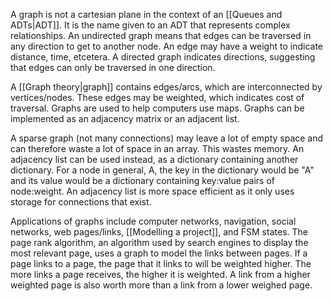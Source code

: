 
A graph is not a cartesian plane in the context of an [[Queues and ADTs|ADT]]. It is the name given to an ADT that represents complex relationships. An undirected graph means that edges can be traversed in any direction to get to another node. An edge may have a weight to indicate distance, time, etcetera. A directed graph indicates directions, suggesting that edges can only be traversed in one direction. 

A [[Graph theory|graph]] contains edges/arcs, which are interconnected by vertices/nodes. These edges may be weighted, which indicates cost of traversal. Graphs are used to help computers use maps. Graphs can be implemented as an adjacency matrix or an adjacent list.

A sparse graph (not many connections) may leave a lot of empty space and can therefore waste a lot of space in an array. This wastes memory. An adjacency list can be used instead, as a dictionary containing another dictionary. For a node in general, A, the key in the dictionary would be "A" and its value would be a dictionary containing key:value pairs of node:weight. An adjacency list is more space efficient as it only uses storage for connections that exist.

Applications of graphs include computer networks, navigation, social networks, web pages/links, [[Modelling a project]], and FSM states. The page rank algorithm, an algorithm used by search engines to display the most relevant page, uses a graph to model the links between pages. If a page links to a page, the page that it links to will be weighted higher. The more links a page receives, the higher it is weighted. A link from a higher weighted page is also worth more than a link from a lower weighed page.
